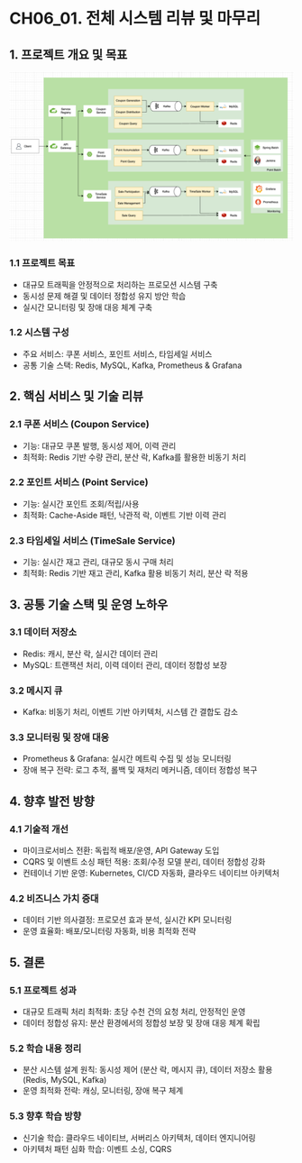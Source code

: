 # CH06_01. 전체 시스템 리뷰 및 마무리

## 1. 프로젝트 개요 및 목표
![CH01_01. 프로젝트 개요 및 설계.png](CH01_01.%20%ED%94%84%EB%A1%9C%EC%A0%9D%ED%8A%B8%20%EA%B0%9C%EC%9A%94%20%EB%B0%8F%20%EC%84%A4%EA%B3%84.png)

### 1.1 프로젝트 목표
- 대규모 트래픽을 안정적으로 처리하는 프로모션 시스템 구축
- 동시성 문제 해결 및 데이터 정합성 유지 방안 학습
- 실시간 모니터링 및 장애 대응 체계 구축

### 1.2 시스템 구성
- 주요 서비스: 쿠폰 서비스, 포인트 서비스, 타임세일 서비스
- 공통 기술 스택: Redis, MySQL, Kafka, Prometheus & Grafana

## 2. 핵심 서비스 및 기술 리뷰

### 2.1 쿠폰 서비스 (Coupon Service)
- 기능: 대규모 쿠폰 발행, 동시성 제어, 이력 관리
- 최적화: Redis 기반 수량 관리, 분산 락, Kafka를 활용한 비동기 처리

### 2.2 포인트 서비스 (Point Service)
- 기능: 실시간 포인트 조회/적립/사용
- 최적화: Cache-Aside 패턴, 낙관적 락, 이벤트 기반 이력 관리

### 2.3 타임세일 서비스 (TimeSale Service)
- 기능: 실시간 재고 관리, 대규모 동시 구매 처리
- 최적화: Redis 기반 재고 관리, Kafka 활용 비동기 처리, 분산 락 적용

## 3. 공통 기술 스택 및 운영 노하우

### 3.1 데이터 저장소
- Redis: 캐시, 분산 락, 실시간 데이터 관리
- MySQL: 트랜잭션 처리, 이력 데이터 관리, 데이터 정합성 보장

### 3.2 메시지 큐
- Kafka: 비동기 처리, 이벤트 기반 아키텍처, 시스템 간 결합도 감소

### 3.3 모니터링 및 장애 대응
- Prometheus & Grafana: 실시간 메트릭 수집 및 성능 모니터링
- 장애 복구 전략: 로그 추적, 롤백 및 재처리 메커니즘, 데이터 정합성 복구

## 4. 향후 발전 방향

### 4.1 기술적 개선
- 마이크로서비스 전환: 독립적 배포/운영, API Gateway 도입
- CQRS 및 이벤트 소싱 패턴 적용: 조회/수정 모델 분리, 데이터 정합성 강화
- 컨테이너 기반 운영: Kubernetes, CI/CD 자동화, 클라우드 네이티브 아키텍처

### 4.2 비즈니스 가치 증대
- 데이터 기반 의사결정: 프로모션 효과 분석, 실시간 KPI 모니터링
- 운영 효율화: 배포/모니터링 자동화, 비용 최적화 전략

## 5. 결론

### 5.1 프로젝트 성과
- 대규모 트래픽 처리 최적화: 초당 수천 건의 요청 처리, 안정적인 운영
- 데이터 정합성 유지: 분산 환경에서의 정합성 보장 및 장애 대응 체계 확립

### 5.2 학습 내용 정리
- 분산 시스템 설계 원칙: 동시성 제어 (분산 락, 메시지 큐), 데이터 저장소 활용 (Redis, MySQL, Kafka)
- 운영 최적화 전략: 캐싱, 모니터링, 장애 복구 체계

### 5.3 향후 학습 방향
- 신기술 학습: 클라우드 네이티브, 서버리스 아키텍처, 데이터 엔지니어링
- 아키텍처 패턴 심화 학습: 이벤트 소싱, CQRS